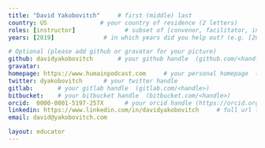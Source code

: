 ```yaml
---
title: "David Yakobovitch"     # first (middle) last
country: US               # your country of residence (2 letters)
roles: [instructor]              # subset of [convenor, facilitator, instructor, mentor]
years: [2019]              # in which years did you help out? (e.g. [2020, 2019])

# Optional (please add github or gravatar for your picture)
github: davidyakobovitch       # your github handle  (github.com/<handle>)
gravatar:
homepage: https://www.humainpodcast.com     # your personal homepage  (full url)
twitter: dyakobovitch      # your twitter handle 
gitlab:       # your gitlab handle  (gitlab.com/<handle>)
bitbucket:    # your bitbucket handle  (bitbucket.com/<handle>)
orcid:  0000-0001-5197-257X      # your orcid handle (https://orcid.org/<handle>)
linkedin: https://www.linkedin.com/in/davidyakobovitch     # full url (https://linkedin.com/in/your-name-some-hex-code)
email: david@yakobovitch.com

layout: educator
---
```

